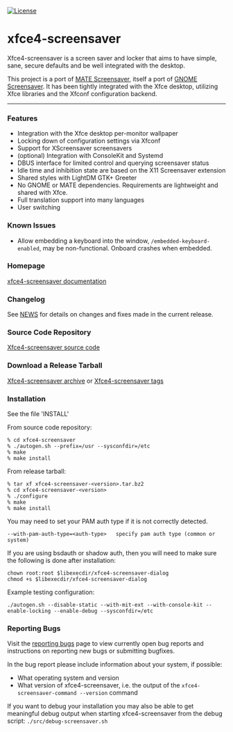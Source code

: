 [![License](https://img.shields.io/badge/License-GPL%20v2-blue.svg)](https://gitlab.xfce.org/apps/xfce4-screensaver/-/blob/master/COPYING)

# xfce4-screensaver

Xfce4-screensaver is a screen saver and locker that aims to have
simple, sane, secure defaults and be well integrated with the desktop.

This project is a port of [MATE Screensaver](https://github.com/mate-desktop/mate-screensaver),
itself a port of [GNOME Screensaver](https://gitlab.gnome.org/Archive/gnome-screensaver).
It has been tightly integrated with the Xfce desktop, utilizing Xfce
libraries and the Xfconf configuration backend.

----

### Features

 - Integration with the Xfce desktop per-monitor wallpaper
 - Locking down of configuration settings via Xfconf
 - Support for XScreensaver screensavers
 - (optional) Integration with ConsoleKit and Systemd
 - DBUS interface for limited control and querying screensaver status
 - Idle time and inhibition state are based on the X11 Screensaver extension
 - Shared styles with LightDM GTK+ Greeter
 - No GNOME or MATE dependencies. Requirements are lightweight and shared with Xfce.
 - Full translation support into many languages
 - User switching

### Known Issues

 - Allow embedding a keyboard into the window, `/embedded-keyboard-enabled`, may be non-functional. Onboard crashes when embedded.

### Homepage

[xfce4-screensaver documentation](https://docs.xfce.org/apps/xfce4-screensaver/start)

### Changelog

See [NEWS](https://gitlab.xfce.org/apps/xfce4-screensaver/-/blob/master/NEWS) for details on changes and fixes made in the current release.

### Source Code Repository

[Xfce4-screensaver source code](https://gitlab.xfce.org/apps/xfce4-screensaver)

### Download a Release Tarball

[Xfce4-screensaver archive](https://archive.xfce.org/src/apps/xfce4-screensaver)
    or
[Xfce4-screensaver tags](https://gitlab.xfce.org/apps/xfce4-screensaver/-/tags)

### Installation

See the file 'INSTALL'

From source code repository: 

    % cd xfce4-screensaver
    % ./autogen.sh --prefix=/usr --sysconfdir=/etc
    % make
    % make install

From release tarball:

    % tar xf xfce4-screensaver-<version>.tar.bz2
    % cd xfce4-screensaver-<version>
    % ./configure
    % make
    % make install

You may need to set your PAM auth type if it is not correctly detected.

`--with-pam-auth-type=<auth-type>   specify pam auth type (common or system)`

If you are using bsdauth or shadow auth, then you will need to make sure the
following is done after installation:

    chown root:root $libexecdir/xfce4-screensaver-dialog
    chmod +s $libexecdir/xfce4-screensaver-dialog

Example testing configuration:

    ./autogen.sh --disable-static --with-mit-ext --with-console-kit --enable-locking --enable-debug --sysconfdir=/etc

### Reporting Bugs

Visit the [reporting bugs](https://docs.xfce.org/apps/xfce4-screensaver/bugs) page to view currently open bug reports and instructions on reporting new bugs or submitting bugfixes.

In the bug report please include information about your system, if possible:

 - What operating system and version
 - What version of xfce4-screensaver, i.e. the output of the `xfce4-screensaver-command --version` command

If you want to debug your installation you may also be able to get meaningful debug output when starting xfce4-screensaver from the debug script:
`./src/debug-screensaver.sh`
